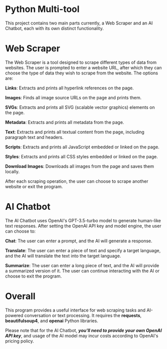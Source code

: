 # Python Multi-tool
This project contains two main parts currently, a Web Scraper and an AI Chatbot, each with its own distinct functionality.

# Web Scraper
The Web Scraper is a tool designed to scrape different types of data from websites. The user is prompted to enter a website URL, after which they can choose the type of data they wish to scrape from the website. The options are:

**Links**: Extracts and prints all hyperlink references on the page.

**Images**: Finds all image source URLs on the page and prints them.

**SVGs**: Extracts and prints all SVG (scalable vector graphics) elements on the page.

**Metadata**: Extracts and prints all metadata from the page.

**Text**: Extracts and prints all textual content from the page, including paragraph text and headers.

**Scripts**: Extracts and prints all JavaScript embedded or linked on the page.

**Styles**: Extracts and prints all CSS styles embedded or linked on the page.

**Download Images**: Downloads all images from the page and saves them locally.

After each scraping operation, the user can choose to scrape another website or exit the program.

# AI Chatbot
The AI Chatbot uses OpenAI's GPT-3.5-turbo model to generate human-like text responses. After setting the OpenAI API key and model engine, the user can choose to:

**Chat**: The user can enter a prompt, and the AI will generate a response.

**Translate**: The user can enter a piece of text and specify a target language, and the AI will translate the text into the target language.

**Summarize**: The user can enter a long piece of text, and the AI will provide a summarized version of it.
The user can continue interacting with the AI or choose to exit the program.

# Overall 
This program provides a useful interface for web scraping tasks and AI-powered conversation or text processing. It requires the **requests**, **beautifulsoup4**, and **openai** Python libraries.

Please note that for the AI Chatbot, ***you'll need to provide your own OpenAI API key***, and usage of the AI model may incur costs according to OpenAI's pricing policy.

